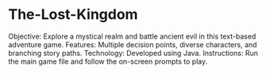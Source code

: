 # The-Lost-Kingdom
Objective: Explore a mystical realm and battle ancient evil in this text-based adventure game. Features: Multiple decision points, diverse characters, and branching story paths. Technology: Developed using Java. Instructions: Run the main game file and follow the on-screen prompts to play.
